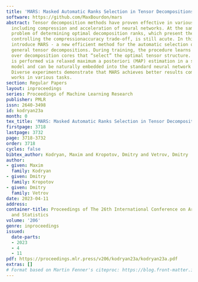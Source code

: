```yaml
---
title: 'MARS: Masked Automatic Ranks Selection in Tensor Decompositions'
software: https://github.com/MaxBourdon/mars
abstract: Tensor decomposition methods have proven effective in various applications,
  including compression and acceleration of neural networks. At the same time, the
  problem of determining optimal decomposition ranks, which present the crucial parameter
  controlling the compressionaccuracy trade-off, is still acute. In this paper, we
  introduce MARS - a new efficient method for the automatic selection of ranks in
  general tensor decompositions. During training, the procedure learns binary masks
  over decomposition cores that “select” the optimal tensor structure. The learning
  is performed via relaxed maximum a posteriori (MAP) estimation in a specific Bayesian
  model and can be naturally embedded into the standard neural network training routine.
  Diverse experiments demonstrate that MARS achieves better results compared to previous
  works in various tasks.
section: Regular Papers
layout: inproceedings
series: Proceedings of Machine Learning Research
publisher: PMLR
issn: 2640-3498
id: kodryan23a
month: 0
tex_title: 'MARS: Masked Automatic Ranks Selection in Tensor Decompositions'
firstpage: 3718
lastpage: 3732
page: 3718-3732
order: 3718
cycles: false
bibtex_author: Kodryan, Maxim and Kropotov, Dmitry and Vetrov, Dmitry
author:
- given: Maxim
  family: Kodryan
- given: Dmitry
  family: Kropotov
- given: Dmitry
  family: Vetrov
date: 2023-04-11
address:
container-title: Proceedings of The 26th International Conference on Artificial Intelligence
  and Statistics
volume: '206'
genre: inproceedings
issued:
  date-parts:
  - 2023
  - 4
  - 11
pdf: https://proceedings.mlr.press/v206/kodryan23a/kodryan23a.pdf
extras: []
# Format based on Martin Fenner's citeproc: https://blog.front-matter.io/posts/citeproc-yaml-for-bibliographies/
---
```

